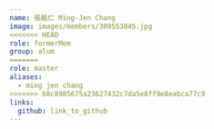 ```yaml
---
name: 張銘仁 Ming-Jen Chang 
image: images/members/309553045.jpg 
<<<<<<< HEAD
role: formerMem
group: alum
=======
role: master
aliases:
  - ming jen chang
>>>>>>> b8c8985675a23627432c7da5e8ff9e8eabca77c9
links:
  github: link_to_github 
---
```

